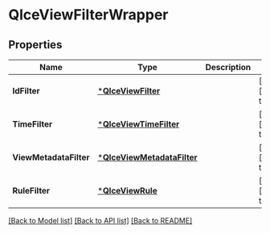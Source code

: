 # QlceViewFilterWrapper

## Properties
Name | Type | Description | Notes
------------ | ------------- | ------------- | -------------
**IdFilter** | [***QlceViewFilter**](QLCEViewFilter.md) |  | [optional] [default to null]
**TimeFilter** | [***QlceViewTimeFilter**](QLCEViewTimeFilter.md) |  | [optional] [default to null]
**ViewMetadataFilter** | [***QlceViewMetadataFilter**](QLCEViewMetadataFilter.md) |  | [optional] [default to null]
**RuleFilter** | [***QlceViewRule**](QLCEViewRule.md) |  | [optional] [default to null]

[[Back to Model list]](../README.md#documentation-for-models) [[Back to API list]](../README.md#documentation-for-api-endpoints) [[Back to README]](../README.md)

